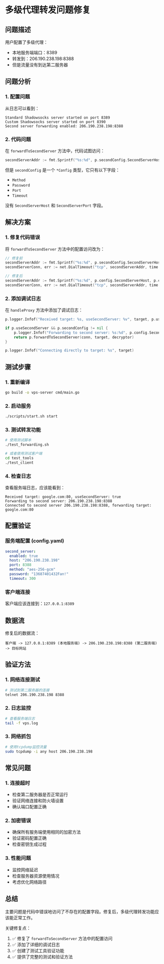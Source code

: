 # 多级代理转发问题修复

## 问题描述

用户配置了多级代理：
- 本地服务端端口：8389
- 转发到：206.190.238.198:8388
- 但是流量没有到达第二服务器

## 问题分析

### 1. 配置问题
从日志可以看到：
```
Standard Shadowsocks server started on port 8389
Custom Shadowsocks server started on port 8390
Second server forwarding enabled: 206.190.238.198:8388
```

### 2. 代码问题
在 `forwardToSecondServer` 方法中，代码试图访问：
```go
secondServerAddr := fmt.Sprintf("%s:%d", p.secondConfig.SecondServerHost, p.secondConfig.SecondServerPort)
```

但是 `secondConfig` 是一个 `*Config` 类型，它只有以下字段：
- `Method`
- `Password` 
- `Port`
- `Timeout`

没有 `SecondServerHost` 和 `SecondServerPort` 字段。

## 解决方案

### 1. 修复代码错误
将 `forwardToSecondServer` 方法中的配置访问改为：

```go
// 修复前
secondServerAddr := fmt.Sprintf("%s:%d", p.secondConfig.SecondServerHost, p.secondConfig.SecondServerPort)
secondServerConn, err := net.DialTimeout("tcp", secondServerAddr, time.Duration(p.secondConfig.Timeout)*time.Second)

// 修复后
secondServerAddr := fmt.Sprintf("%s:%d", p.config.SecondServerHost, p.config.SecondServerPort)
secondServerConn, err := net.DialTimeout("tcp", secondServerAddr, time.Duration(p.config.SecondServerTimeout)*time.Second)
```

### 2. 添加调试日志
在 `handleProxy` 方法中添加了调试日志：
```go
p.logger.Infof("Received target: %s, useSecondServer: %v", target, p.useSecondServer)

if p.useSecondServer && p.secondConfig != nil {
    p.logger.Infof("Forwarding to second server: %s:%d", p.config.SecondServerHost, p.config.SecondServerPort)
    return p.forwardToSecondServer(conn, target, decryptor)
}

p.logger.Infof("Connecting directly to target: %s", target)
```

## 测试步骤

### 1. 重新编译
```bash
go build -o vps-server cmd/main.go
```

### 2. 启动服务
```bash
./scripts/start.sh start
```

### 3. 测试转发功能
```bash
# 使用测试脚本
./test_forwarding.sh

# 或者使用测试客户端
cd test_tools
./test_client
```

### 4. 检查日志
查看服务端日志，应该能看到：
```
Received target: google.com:80, useSecondServer: true
Forwarding to second server: 206.190.238.198:8388
Connected to second server 206.190.238.198:8388, forwarding target: google.com:80
```

## 配置验证

### 服务端配置 (config.yaml)
```yaml
second_server:
  enabled: true
  host: "206.190.238.198"
  port: 8388
  method: "aes-256-gcm"
  password: "13687401432Fan!"
  timeout: 300
```

### 客户端连接
客户端应该连接到：`127.0.0.1:8389`

## 数据流

修复后的数据流：
```
客户端 -> 127.0.0.1:8389 (本地服务端) -> 206.190.238.198:8388 (第二服务端) -> 目标网站
```

## 验证方法

### 1. 网络连接测试
```bash
# 测试到第二服务器的连接
telnet 206.190.238.198 8388
```

### 2. 日志监控
```bash
# 查看服务端日志
tail -f vps.log
```

### 3. 网络抓包
```bash
# 使用tcpdump监控流量
sudo tcpdump -i any host 206.190.238.198
```

## 常见问题

### 1. 连接超时
- 检查第二服务器是否正常运行
- 验证网络连接和防火墙设置
- 确认端口配置正确

### 2. 加密错误
- 确保所有服务端使用相同的加密方法
- 验证密码配置正确
- 检查密钥生成过程

### 3. 性能问题
- 监控网络延迟
- 检查服务器资源使用情况
- 考虑优化网络路径

## 总结

主要问题是代码中错误地访问了不存在的配置字段。修复后，多级代理转发功能应该能正常工作。

关键修复点：
1. ✅ 修复了 `forwardToSecondServer` 方法中的配置访问
2. ✅ 添加了详细的调试日志
3. ✅ 创建了测试工具验证功能
4. ✅ 提供了完整的测试和验证方法 